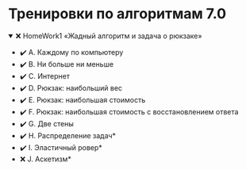 # Тренировки по алгоритмам 7.0

<details open="true"><summary>❌ HomeWork1 «Жадный алгоритм и задача о рюкзаке»</summary>

   - ✔️ A. Каждому по компьютеру
   - ✔️ B. Ни больше ни меньше
   - ✔️ C. Интернет
   - ✔️ D. Рюкзак: наибольший вес
   - ✔️ E. Рюкзак: наибольшая стоимость
   - ✔️ F. Рюкзак: наибольшая стоимость с восстановлением ответа
   - ✔️ G. Две стены
   - ✔️ H. Распределение задач*
   - ✔️ I. Эластичный ровер*
   - ❌ J. Аскетизм*

</details>
